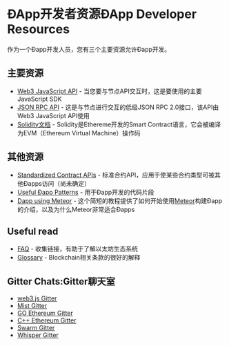 # ÐApp开发者资源ÐApp Developer Resources
作为一个Ðapp开发人员，您有三个主要资源允许Ðapp开发。
## 主要资源
* [Web3 JavaScript API](https://github.com/ethereum/wiki/wiki/JavaScript-API) - 当您要与节点API交互时，这是要使用的主要JavaScript SDK
* [JSON RPC API](https://github.com/ethereum/wiki/wiki/JSON-RPC) - 这是与节点进行交互的低级JSON RPC 2.0接口，该API由Web3 JavaScript API使用
* [Solidity文档](https://solidity.readthedocs.io/en/latest/) - Solidity是Ethereme开发的Smart Contract语言，它会被编译为EVM（Ethereum Virtual Machine）操作码
## 其他资源
* [Standardized Contract APIs](https://github.com/ethereum/wiki/wiki/Standardized_Contract_APIs) - 标准合约API，应用于使某些合约类型可被其他Ðapps访问（尚未确定）
* [Useful Ðapp Patterns](https://github.com/ethereum/wiki/wiki/Useful-%C3%90app-Patterns) - 用于Ðapp开发的代码片段
* [Dapp using Meteor](https://github.com/ethereum/wiki/wiki/Dapp-using-Meteor) - 这个简短的教程提供了如何开始使用[Meteor](https://www.meteor.com/)构建Ðapp的介绍，以及为什么Meteor非常适合Ðapps
## Useful read
* [FAQ](https://github.com/ethereum/wiki/wiki/FAQ) - 收集链接，有助于了解以太坊生态系统
* [Glossary](https://github.com/ethereum/wiki/wiki/Glossary) - Blockchain相关条款的很好的解释
## Gitter Chats:Gitter聊天室
* [web3.js Gitter](https://gitter.im/ethereum/web3.js?utm_source=badge&utm_medium=badge&utm_campaign=pr-badge)
* [Mist Gitter](https://gitter.im/ethereum/mist?utm_source=badge&utm_medium=badge&utm_campaign=pr-badge)
* [GO Ethereum Gitter](https://gitter.im/ethereum/go-ethereum?utm_source=badge&utm_medium=badge&utm_campaign=pr-badge)
* [C++ Ethereum Gitter](https://gitter.im/ethereum/cpp-ethereum?utm_source=badge&utm_medium=badge&utm_campaign=pr-badge)
* [Swarm Gitter](https://gitter.im/ethereum/swarm?utm_source=badge&utm_medium=badge&utm_campaign=pr-badge)
* [Whisper Gitter](https://gitter.im/ethereum/whisper?utm_source=badge&utm_medium=badge&utm_campaign=pr-badge)